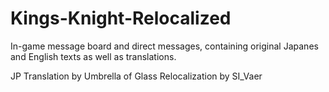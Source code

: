 # Kings-Knight-Relocalized

In-game message board and direct messages, containing original Japanes and English texts as well as translations.

JP Translation by Umbrella of Glass
Relocalization by SI_Vaer
